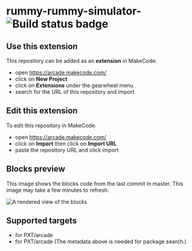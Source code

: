 # rummy-rummy-simulator- ![Build status badge](https://github.com/gameplaynewpro/rummy-rummy-simulator-/workflows/MakeCode/badge.svg)



## Use this extension

This repository can be added as an **extension** in MakeCode.

* open https://arcade.makecode.com/
* click on **New Project**
* click on **Extensions** under the gearwheel menu
* search for the URL of this repository and import

## Edit this extension

To edit this repository in MakeCode.

* open https://arcade.makecode.com/
* click on **Import** then click on **Import URL**
* paste the repository URL and click import

## Blocks preview

This image shows the blocks code from the last commit in master.
This image may take a few minutes to refresh.

![A rendered view of the blocks](https://github.com/gameplaynewpro/rummy-rummy-simulator-/raw/master/.makecode/blocks.png)

## Supported targets

* for PXT/arcade
* for PXT/arcade
(The metadata above is needed for package search.)

